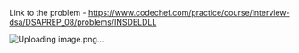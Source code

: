 Link to the problem - https://www.codechef.com/practice/course/interview-dsa/DSAPREP_08/problems/INSDELDLL


![Uploading image.png…]()
